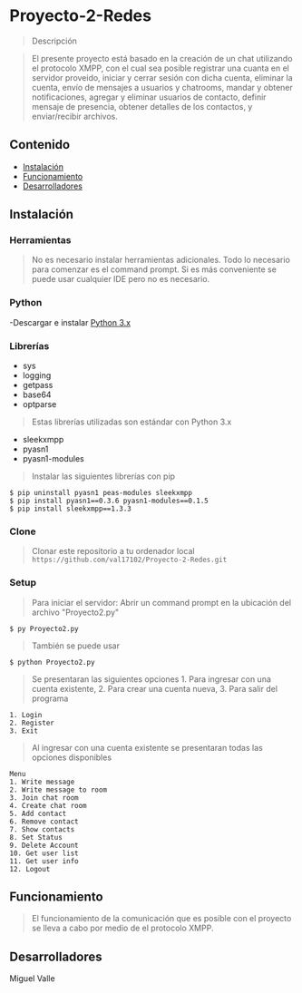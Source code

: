 # Proyecto-2-Redes

> Descripción

> El presente proyecto está basado en la creación de un chat utilizando el protocolo XMPP, con el cual sea posible registrar una cuanta en el servidor proveido, iniciar y cerrar sesión con dicha cuenta, eliminar la cuenta, envío de mensajes a usuarios y chatrooms, mandar y obtener notificaciones, agregar y eliminar usuarios de contacto, definir mensaje de presencia, obtener detalles de los contactos, y enviar/recibir archivos.


## Contenido

- [Instalación](#instalación)
- [Funcionamiento](#funcionamiento)
- [Desarrolladores](#desarrolladores)


## Instalación

### Herramientas

> No es necesario instalar herramientas adicionales. Todo lo necesario para comenzar es el command prompt. Si es más conveniente se puede usar cualquier IDE pero no es necesario.

### Python

-Descargar e instalar <a href="https://www.python.org/"> Python 3.x </a>

### Librerías

- sys
- logging
- getpass
- base64
- optparse

> Estas librerías utilizadas son estándar con Python 3.x

- sleekxmpp
- pyasn1
- pyasn1-modules

> Instalar las siguientes librerías con pip

```shell
$ pip uninstall pyasn1 peas-modules sleekxmpp
$ pip install pyasn1==0.3.6 pyasn1-modules==0.1.5 
$ pip install sleekxmpp==1.3.3
```

### Clone

> Clonar este repositorio a tu ordenador local `https://github.com/val17102/Proyecto-2-Redes.git`

### Setup

> Para iniciar el servidor: Abrir un command prompt en la ubicación del archivo "Proyecto2.py"

```shell
$ py Proyecto2.py
```
> También se puede usar

```shell
$ python Proyecto2.py
```

> Se presentaran las siguientes opciones 1. Para ingresar con una cuenta existente, 2. Para crear una cuenta nueva, 3. Para salir del programa

```shell
1. Login
2. Register
3. Exit
```

> Al ingresar con una cuenta existente se presentaran todas las opciones disponibles

```shell
Menu
1. Write message
2. Write message to room
3. Join chat room
4. Create chat room
5. Add contact
6. Remove contact
7. Show contacts
8. Set Status
9. Delete Account
10. Get user list
11. Get user info
12. Logout
```

## Funcionamiento

> El funcionamiento de la comunicación que es posible con el proyecto se lleva a cabo por medio de el protocolo XMPP. 

## Desarrolladores

Miguel Valle
